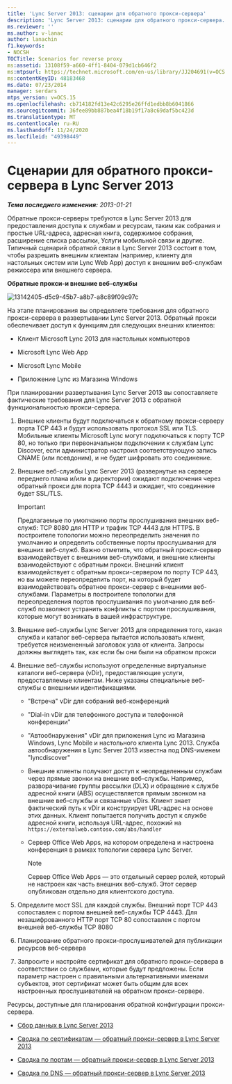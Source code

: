 ```yaml
---
title: 'Lync Server 2013: сценарии для обратного прокси-сервера'
description: 'Lync Server 2013: сценарии для обратного прокси-сервера.'
ms.reviewer: ''
ms.author: v-lanac
author: lanachin
f1.keywords:
- NOCSH
TOCTitle: Scenarios for reverse proxy
ms:assetid: 13108f59-a660-4ff1-8404-079d1cb646f2
ms:mtpsurl: https://technet.microsoft.com/en-us/library/JJ204691(v=OCS.15)
ms:contentKeyID: 48183468
ms.date: 07/23/2014
manager: serdars
mtps_version: v=OCS.15
ms.openlocfilehash: cb714182fd13e42c6295e26ffd1edbb8b6041866
ms.sourcegitcommit: 36fee89bb887bea4f18b19f17a8c69daf5bc423d
ms.translationtype: MT
ms.contentlocale: ru-RU
ms.lasthandoff: 11/24/2020
ms.locfileid: "49398449"
---
```

# <a name="scenarios-for-reverse-proxy-in-lync-server-2013"></a>Сценарии для обратного прокси-сервера в Lync Server 2013

<div data-xmlns="http://www.w3.org/1999/xhtml">

<div class="topic" data-xmlns="http://www.w3.org/1999/xhtml" data-msxsl="urn:schemas-microsoft-com:xslt" data-cs="https://msdn.microsoft.com/">

<div data-asp="https://msdn2.microsoft.com/asp">



</div>

<div id="mainSection">

<div id="mainBody">

<span> </span>

_**Тема последнего изменения:** 2013-01-21_

Обратные прокси-серверы требуются в Lync Server 2013 для предоставления доступа к службам и ресурсам, таким как собрания и простые URL-адреса, адресная книга, содержимое собрания, расширение списка рассылки, Услуги мобильной связи и другие. Типичный сценарий обратной связи в Lync Server 2013 состоит в том, чтобы разрешить внешним клиентам (например, клиенту для настольных систем или Lync Web App) доступ к внешним веб-службам режиссера или внешнего сервера.

**Обратные прокси-и внешние веб-службы**

![13142405-d5c9-45b7-a8b7-a8c89f09c97c](images/JJ204932.13142405-d5c9-45b7-a8b7-a8c89f09c97c(OCS.15).jpg "13142405-d5c9-45b7-a8b7-a8c89f09c97c")

На этапе планирования вы определяете требования для обратного прокси-сервера в развертывании Lync Server 2013. Обратный прокси обеспечивает доступ к функциям для следующих внешних клиентов:

  - Клиент Microsoft Lync 2013 для настольных компьютеров

  - Microsoft Lync Web App

  - Microsoft Lync Mobile

  - Приложение Lync из Магазина Windows

При планировании развертывания Lync Server 2013 вы сопоставляете фактические требования для Lync Server 2013 с обратной функциональностью прокси-сервера.

1.  Внешние клиенты будут подключаться к обратному прокси-серверу порта TCP 443 и будут использовать протокол SSL или TLS. Мобильные клиенты Microsoft Lync могут подключаться к порту TCP 80, но только при первоначальном подключении к службам Lync Discover, если администратор настроил соответствующую запись CNAME (или псевдоним), и не будет шифровать это соединение.

2.  Внешние веб-службы Lync Server 2013 (развернутые на сервере переднего плана и/или в директории) ожидают подключения через обратный прокси для порта TCP 4443 и ожидает, что соединение будет SSL/TLS.
    
    <div>
    

    > [!IMPORTANT]  
    > Предлагаемые по умолчанию порты прослушивания внешних веб-служб: TCP 8080 для HTTP и трафик TCP 4443 для HTTPS. В построителе топологии можно переопределить значения по умолчанию и определить собственные порты прослушивания для внешних веб-служб. Важно отметить, что обратный прокси-сервер взаимодействует с внешними веб-службами, и внешние клиенты взаимодействуют с обратным прокси. Внешний клиент взаимодействует с обратным прокси-сервером по порту TCP 443, но вы можете переопределить порт, на который будет взаимодействовать обратное прокси-сервер с внешними веб-службами. Параметры в построителе топологии для переопределения портов прослушивания по умолчанию для веб-служб позволяют устранить конфликты с портом прослушивания, которые могут возникать в вашей инфраструктуре.

    
    </div>

3.  Внешние веб-службы Lync Server 2013 для определения того, какая служба и каталог веб-сервера пытается использовать клиент, требуется неизмененный заголовок узла от клиента. Запросы должны выглядеть так, как если бы они были на обратном прокси

4.  Внешние веб-службы используют определенные виртуальные каталоги веб-сервера (vDir), предоставляющие услуги, предоставляемые клиентам. Ниже указаны специальные веб-службы с внешними идентификациями.
    
      - "Встреча" vDir для собраний веб-конференций
    
      - "Dial-in vDir для телефонного доступа и телефонной конференции"
    
      - "Автообнаружения" vDir для приложения Lync из Магазина Windows, Lync Mobile и настольного клиента Lync 2013. Служба автообнаружения в Lync Server 2013 известна под DNS-именем "lyncdiscover"
    
      - Внешние клиенты получают доступ к неопределенным службам через прямые звонки на внешние веб-службы. Например, разворачивание группы рассылки (DLX) и обращение к службе адресной книги (ABS) осуществляется прямым звонком на внешние веб-службы и связанные vDirs. Клиент знает фактический путь к vDir и конструирует URL-адрес на основе этих данных. Клиент попытается получить доступ к службе адресной книги, используя URL-адрес, похожий на `https://externalweb.contoso.com/abs/handler`
    
      - Сервер Office Web Apps, на котором определена и настроена конференция в рамках топологии сервера Lync Server.
        
        <div>
        

        > [!NOTE]  
        > Сервер Office Web Apps — это отдельный сервер ролей, который не настроен как часть внешних веб-служб. Этот сервер опубликован отдельно для клиентского доступа.

        
        </div>

5.  Определите мост SSL для каждой службы. Внешний порт TCP 443 сопоставлен с портом внешней веб-службы TCP 4443. Для незашифрованного HTTP порт TCP 80 сопоставлен с портом внешней веб-службы TCP 8080

6.  Планирование обратного прокси-прослушивателей для публикации ресурсов веб-сервера

7.  Запросите и настройте сертификат для обратного прокси-сервера в соответствии со службами, которые будут предложены. Если параметр настроен с правильными альтернативными именами субъектов, этот сертификат может быть общим для всех настроенных прослушивателей на обратном прокси-сервере.

Ресурсы, доступные для планирования обратной конфигурации прокси-сервера.

  - [Сбор данных в Lync Server 2013](lync-server-2013-data-collection.md)

  - [Сводка по сертификатам — обратный прокси-сервер в Lync Server 2013](lync-server-2013-certificate-summary-reverse-proxy.md)

  - [Сводка по портам — обратный прокси-сервер в Lync Server 2013](lync-server-2013-port-summary-reverse-proxy.md)

  - [Сводка по DNS — обратный прокси-сервер в Lync Server 2013](lync-server-2013-dns-summary-reverse-proxy.md)

</div>

<span> </span>

</div>

</div>

</div>

